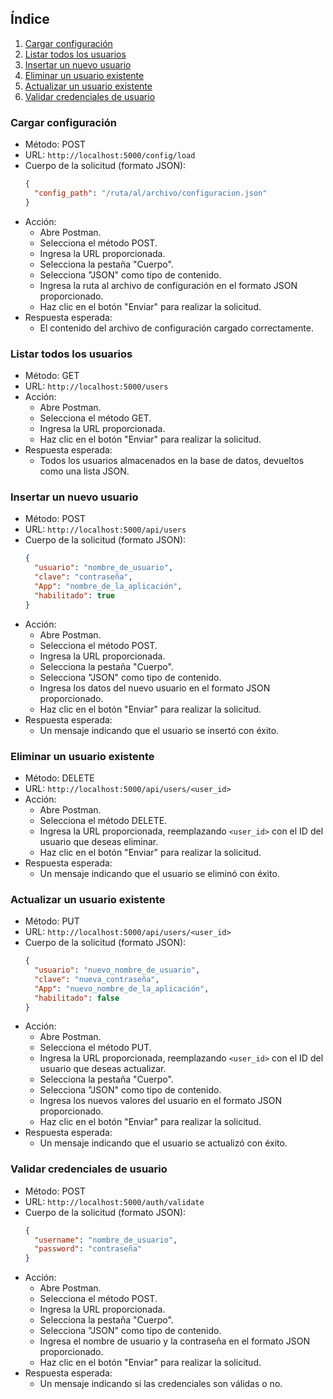 ## Índice

1. [Cargar configuración](#cargar-configuración)
2. [Listar todos los usuarios](#listar-todos-los-usuarios)
3. [Insertar un nuevo usuario](#insertar-un-nuevo-usuario)
4. [Eliminar un usuario existente](#eliminar-un-usuario-existente)
5. [Actualizar un usuario existente](#actualizar-un-usuario-existente)
6. [Validar credenciales de usuario](#validar-credenciales-de-usuario)

### Cargar configuración

- Método: POST
- URL: `http://localhost:5000/config/load`
- Cuerpo de la solicitud (formato JSON):
  ```json
  {
    "config_path": "/ruta/al/archivo/configuracion.json"
  }
  ```
- Acción:
  - Abre Postman.
  - Selecciona el método POST.
  - Ingresa la URL proporcionada.
  - Selecciona la pestaña "Cuerpo".
  - Selecciona "JSON" como tipo de contenido.
  - Ingresa la ruta al archivo de configuración en el formato JSON proporcionado.
  - Haz clic en el botón "Enviar" para realizar la solicitud.
- Respuesta esperada:
  - El contenido del archivo de configuración cargado correctamente.

### Listar todos los usuarios

- Método: GET
- URL: `http://localhost:5000/users`
- Acción:
  - Abre Postman.
  - Selecciona el método GET.
  - Ingresa la URL proporcionada.
  - Haz clic en el botón "Enviar" para realizar la solicitud.
- Respuesta esperada:
  - Todos los usuarios almacenados en la base de datos, devueltos como una lista JSON.

### Insertar un nuevo usuario

- Método: POST
- URL: `http://localhost:5000/api/users`
- Cuerpo de la solicitud (formato JSON):
  ```json
  {
    "usuario": "nombre_de_usuario",
    "clave": "contraseña",
    "App": "nombre_de_la_aplicación",
    "habilitado": true
  }
  ```
- Acción:
  - Abre Postman.
  - Selecciona el método POST.
  - Ingresa la URL proporcionada.
  - Selecciona la pestaña "Cuerpo".
  - Selecciona "JSON" como tipo de contenido.
  - Ingresa los datos del nuevo usuario en el formato JSON proporcionado.
  - Haz clic en el botón "Enviar" para realizar la solicitud.
- Respuesta esperada:
  - Un mensaje indicando que el usuario se insertó con éxito.

### Eliminar un usuario existente

- Método: DELETE
- URL: `http://localhost:5000/api/users/<user_id>`
- Acción:
  - Abre Postman.
  - Selecciona el método DELETE.
  - Ingresa la URL proporcionada, reemplazando `<user_id>` con el ID del usuario que deseas eliminar.
  - Haz clic en el botón "Enviar" para realizar la solicitud.
- Respuesta esperada:
  - Un mensaje indicando que el usuario se eliminó con éxito.

### Actualizar un usuario existente

- Método: PUT
- URL: `http://localhost:5000/api/users/<user_id>`
- Cuerpo de la solicitud (formato JSON):
  ```json
  {
    "usuario": "nuevo_nombre_de_usuario",
    "clave": "nueva_contraseña",
    "App": "nuevo_nombre_de_la_aplicación",
    "habilitado": false
  }
  ```
- Acción:
  - Abre Postman.
  - Selecciona el método PUT.
  - Ingresa la URL proporcionada, reemplazando `<user_id>` con el ID del usuario que deseas actualizar.
  - Selecciona la pestaña "Cuerpo".
  - Selecciona "JSON" como tipo de contenido.
  - Ingresa los nuevos valores del usuario en el formato JSON proporcionado.
  - Haz clic en el botón "Enviar" para realizar la solicitud.
- Respuesta esperada:
  - Un mensaje indicando que el usuario se actualizó con éxito.

### Validar credenciales de usuario

- Método: POST
- URL: `http://localhost:5000/auth/validate`
- Cuerpo de la solicitud (formato JSON):
  ```json
  {
    "username": "nombre_de_usuario",
    "password": "contraseña"
  }
  ```
- Acción:
  - Abre Postman.
  - Selecciona el método POST.
  - Ingresa la URL proporcionada.
  - Selecciona la pestaña "Cuerpo".
  - Selecciona "JSON" como tipo de contenido.
  - Ingresa el nombre de usuario y la contraseña en el formato JSON proporcionado.
  - Haz clic en el botón "Enviar" para realizar la solicitud.
- Respuesta esperada:
  - Un mensaje indicando si las credenciales son válidas o no.
